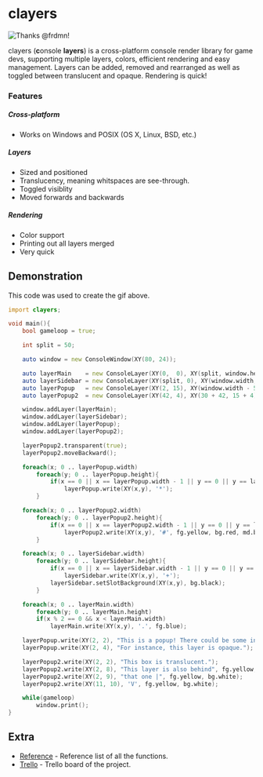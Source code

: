 # clayers

![Thanks @frdmn!](http://i.imgur.com/VsJkvFU.gif)

clayers (**c**onsole **layers**) is a cross-platform console render library for game devs, supporting multiple layers, colors, efficient rendering and easy management. Layers can be added, removed and rearranged as well as toggled between translucent and opaque. Rendering is quick!

### Features

##### Cross-platform

* Works on Windows and POSIX (OS X, Linux, BSD, etc.)

##### Layers

* Sized and positioned
* Translucency, meaning whitspaces are see-through.
* Toggled visiblity
* Moved forwards and backwards

##### Rendering

* Color support
* Printing out all layers merged
* Very quick

## Demonstration
This code was used to create the gif above.
```d
import clayers;

void main(){
	bool gameloop = true;

	int split = 50;

	auto window = new ConsoleWindow(XY(80, 24));

	auto layerMain    = new ConsoleLayer(XY(0,  0), XY(split, window.height));
	auto layerSidebar = new ConsoleLayer(XY(split, 0), XY(window.width, window.height)); //A sidebar
	auto layerPopup   = new ConsoleLayer(XY(2, 15), XY(window.width - 5, 22 )); //Opaque box
	auto layerPopup2  = new ConsoleLayer(XY(42, 4), XY(30 + 42, 15 + 4)); //Transparent box

	window.addLayer(layerMain);
	window.addLayer(layerSidebar);
	window.addLayer(layerPopup);
	window.addLayer(layerPopup2);

	layerPopup2.transparent(true);
	layerPopup2.moveBackward();

	foreach(x; 0 .. layerPopup.width)
		foreach(y; 0 .. layerPopup.height){
			if(x == 0 || x == layerPopup.width - 1 || y == 0 || y == layerPopup.height - 1)
				layerPopup.write(XY(x,y), '*');
		}

	foreach(x; 0 .. layerPopup2.width)
		foreach(y; 0 .. layerPopup2.height){
			if(x == 0 || x == layerPopup2.width - 1 || y == 0 || y == layerPopup2.height - 1)
				layerPopup2.write(XY(x,y), '#', fg.yellow, bg.red, md.bold);
		}

	foreach(x; 0 .. layerSidebar.width)
		foreach(y; 0 .. layerSidebar.height){
			if(x == 0 || x == layerSidebar.width - 1 || y == 0 || y == layerSidebar.height - 1)
				layerSidebar.write(XY(x,y), '+');
			layerSidebar.setSlotBackground(XY(x,y), bg.black);
		}

	foreach(x; 0 .. layerMain.width)
		foreach(y; 0 .. layerMain.height)
		if(x % 2 == 0 && x < layerMain.width)
			layerMain.write(XY(x,y), '.', fg.blue);

	layerPopup.write(XY(2, 2), "This is a popup! There could be some information in here.");
	layerPopup.write(XY(2, 4), "For instance, this layer is opaque.");

	layerPopup2.write(XY(2, 2), "This box is translucent.");
	layerPopup2.write(XY(2, 8), "This layer is also behind", fg.yellow, bg.white);
	layerPopup2.write(XY(2, 9), "that one |", fg.yellow, bg.white);
	layerPopup2.write(XY(11, 10), 'V', fg.yellow, bg.white);

	while(gameloop)
		window.print();
}
```

## Extra
* [Reference](../master/doc/REFERENCE.md) - Reference list of all the functions.
* [Trello](https://trello.com/b/p39UD2rJ/clayers) - Trello board of the project.
